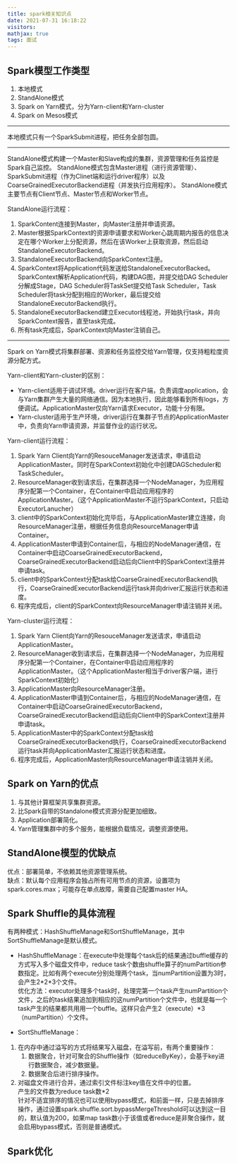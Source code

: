 ```yaml
---
title: spark相关知识点
date: 2021-07-31 16:18:22
visitors: 
mathjax: true
tags: 面试
---
```


## Spark模型工作类型
1. 本地模式
2. StandAlone模式
3. Spark on Yarn模式，分为Yarn-client和Yarn-cluster
4. Spark on Mesos模式

---
本地模式只有一个SparkSubmit进程，把任务全部包圆。

---
StandAlone模式构建一个Master和Slave构成的集群，资源管理和任务监控是Spark自己监控。
StandAlone模式包含Master进程（进行资源管理）、SparkSubmit进程（作为Clinet端和运行driver程序）以及CoarseGrainedExecutorBackend进程（并发执行应用程序）。
StandAlone模式主要节点有Client节点、Master节点和Worker节点。

StandAlone运行流程：
1. SparkContent连接到Master，向Master注册并申请资源。
2. Master根据SparkContext的资源申请要求和Worker心跳周期内报告的信息决定在哪个Worker上分配资源，然后在该Worker上获取资源，然后启动StandaloneExecutorBackend。
3. StandaloneExecutorBackend向SparkContext注册。
4. SparkContext将Application代码发送给StandaloneExecutorBacked。SparkContext解析Application代码，构建DAG图，并提交给DAG Scheduler分解成Stage，DAG Scheduler将TaskSet提交给Task Scheduler，Task Scheduler将task分配到相应的Worker，最后提交给StandaloneExecutorBackend执行。
5. StandaloneExecutorBackend建立Executor线程池，开始执行task，并向SparkContext报告，直至task完成。
6. 所有task完成后，SparkContext向Master注销自己。

---
Spark on Yarn模式将集群部署、资源和任务监控交给Yarn管理，仅支持粗粒度资源分配方式。

Yarn-client和Yarn-cluster的区别：
* Yarn-client适用于调试环境。driver运行在客户端，负责调度application，会与Yarn集群产生大量的网络通信。因为本地执行，因此能够看到所有logs，方便调试。ApplicationMaster仅向Yarn请求Executor，功能十分有限。
* Yarn-cluster适用于生产环境，driver运行在集群子节点的ApplicationMaster中，负责向Yarn申请资源，并监督作业的运行状况。

Yarn-client运行流程：
1. Spark Yarn Client向Yarn的ResouceManager发送请求，申请启动ApplicationMaster。同时在SparkContext初始化中创建DAGScheduler和TaskScheduler。
2. ResourceManager收到请求后，在集群选择一个NodeManager，为应用程序分配第一个Container，在Container中启动应用程序的ApplicationMaster。（这个ApplicationMaster不运行SparkContext，只启动ExecutorLanucher）
3. client中的SparkContext初始化完毕后，与ApplicationMaster建立连接，向ResourceManager注册，根据任务信息向ResourceManager申请Container。
4. ApplicationMaster申请到Container后，与相应的NodeManager通信，在Container中启动CoarseGrainedExecutorBackend，CoarseGrainedExecutorBackend启动后向Client中的SparkContext注册并申请task。
5. client中的SparkContext分配task给CoarseGrainedExecutorBackend执行，CoarseGrainedExecutorBackend运行task并向driver汇报运行状态和进度。
6. 程序完成后，client的SparkContext向ResourceManager申请注销并关闭。

Yarn-cluster运行流程：
1. Spark Yarn Client向Yarn的ResouceManager发送请求，申请启动ApplicationMaster。
2. ResourceManager收到请求后，在集群选择一个NodeManager，为应用程序分配第一个Container，在Container中启动应用程序的ApplicationMaster。（这个ApplicationMaster相当于driver客户端，进行SparkContext初始化）
3. ApplicationMaster向ResourceManager注册。
4. ApplicationMaster申请到Container后，与相应的NodeManager通信，在Container中启动CoarseGrainedExecutorBackend，CoarseGrainedExecutorBackend启动后向Client中的SparkContext注册并申请task。
5. ApplicationMaster中的SparkContext分配task给CoarseGrainedExecutorBackend执行，CoarseGrainedExecutorBackend运行task并向ApplicationMaster汇报运行状态和进度。
6. 程序完成后，ApplicationMaster向ResourceManager申请注销并关闭。

## Spark on Yarn的优点
1. 与其他计算框架共享集群资源。
2. 比Spark自带的Standalone模式资源分配更加细致。
3. Application部署简化。
4. Yarn管理集群中的多个服务，能根据负载情况，调整资源使用。

## StandAlone模型的优缺点
优点：部署简单，不依赖其他资源管理系统。<br/>
缺点：默认每个应用程序会独占所有可用节点的资源，设置项为spark.cores.max；可能存在单点故障，需要自己配置master HA。

## Spark Shuffle的具体流程
有两种模式：HashShuffleManage和SortShuffleManage，其中SortShuffleManage是默认模式。
* HashShuffleManage：在execute中处理每个task后的结果通过buffle缓存的方式写入多个磁盘文件中，reduce task个数由shuffle算子的numPartition参数指定。比如有两个execute分别处理两个task，当numPartition设置为3时，会产生2\*2\*3个文件。<br/>
优化方法：executor处理多个task时，处理完第一个task产生numPartition个文件，之后的task结果追加到相应的这numPartition个文件中，也就是每一个task产生的结果都共用用一个buffle。这样只会产生2（execute）\*3（numPartition）个文件。

* SortShuffleManage：
1. 在内存中通过溢写的方式将结果写入磁盘，在溢写前，有两个重要操作：
    1. 数据聚合，针对可聚合的Shuffle操作（如reduceByKey），会基于key进行数据聚合，减少数据量。
    2. 数据聚合后进行排序操作。
2. 对磁盘文件进行合并，通过索引文件标注key值在文件中的位置。<br/>
产生的文件数为reduce task数\*2<br/>
针对不适宜排序的情况也可以使用bypass模式，和前面一样，只是去掉排序操作，通过设置spark.shuffle.sort.bypassMergeThreshold可以达到这一目的，默认值为200，如果map task数小于该值或者reduce是非聚合操作，就会启用bypass模式，否则是普通模式。

## Spark优化